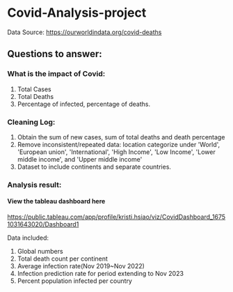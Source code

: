 # Covid-Analysis-project

Data Source: https://ourworldindata.org/covid-deaths

## Questions to answer: 
### What is the impact of Covid: 
1. Total Cases
2. Total Deaths
3. Percentage of infected, percentage of deaths.


### Cleaning Log:
1.	Obtain the sum of new cases, sum of total deaths and death percentage
2.	Remove inconsistent/repeated data: 
    location categorize under 'World', 'European union', 'International', 'High Income', 'Low Income', 'Lower middle income', and 'Upper middle income'
3.	Dataset to include continents and separate countries. 

### Analysis result:
#### View the tableau dashboard here
https://public.tableau.com/app/profile/kristi.hsiao/viz/CovidDashboard_16751031643020/Dashboard1

Data included: 
1. Global numbers
2. Total death count per continent
3. Average infection rate(Nov 2019~Nov 2022)
4. Infection prediction rate for period extending to Nov 2023
5. Percent population infected per country

